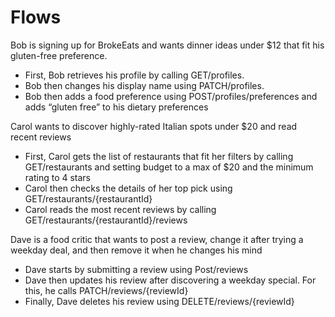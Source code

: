 # Flows

Bob is signing up for BrokeEats and wants dinner ideas under $12 that fit his gluten-free preference. 

- First, Bob retrieves his profile by calling GET/profiles. 
- Bob then changes his display name using PATCH/profiles. 
- Bob then adds a food preference using POST/profiles/preferences and adds “gluten free” to his dietary preferences 

Carol wants to discover highly-rated Italian spots under $20 and read recent reviews

- First, Carol gets the list of restaurants that fit her filters by calling GET/restaurants and setting budget to a max of $20 and the minimum rating to 4 stars
- Carol then checks the details of her top pick using GET/restaurants/{restaurantId}
- Carol reads the most recent reviews by calling GET/restaurants/{restaurantId}/reviews

Dave is a food critic that wants to post a review, change it after trying a weekday deal, and then remove it when he changes his mind

- Dave starts by submitting a review using Post/reviews
- Dave then updates his review after discovering a weekday special. For this, he calls PATCH/reviews/{reviewId}
- Finally, Dave deletes his review using DELETE/reviews/{reviewId}
